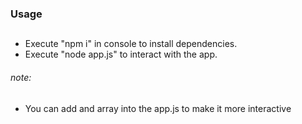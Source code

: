 ### Usage

## 
- Execute "npm i" in console to install dependencies.
- Execute "node app.js" to interact with the app.


###### note: 
- You can add and array into the app.js to make it more interactive
